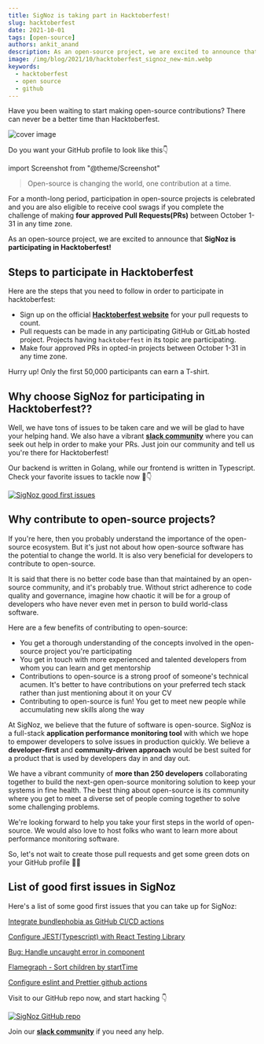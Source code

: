 ```yaml
---
title: SigNoz is taking part in Hacktoberfest!
slug: hacktoberfest
date: 2021-10-01
tags: [open-source]
authors: ankit_anand
description: As an open-source project, we are excited to announce that SigNoz is participating in Hacktoberfest!..
image: /img/blog/2021/10/hacktoberfest_signoz_new-min.webp
keywords:
  - hacktoberfest
  - open source
  - github
---
```


<head>
  <link rel="canonical" href="https://signoz.io/blog/hacktoberfest/"/>
</head>

Have you been waiting to start making open-source contributions? There can never be a better time than Hacktoberfest.

<!--truncate-->

![cover image](/img/blog/2021/10/hacktoberfest_signoz_new-min.webp)


Do you want your GitHub profile to look like this👇

import Screenshot from "@theme/Screenshot"

<Screenshot
  alt="GitHub contributions"
  height={500}
  src="/img/blog/2021/10/github_contributions-min.webp"
  title="Do you want your GitHub profile full of these green dots?"
  width={700}
/>

>Open-source is changing the world, one contribution at a time.

For a month-long period, participation in open-source projects is celebrated and you are also eligible to receive cool swags if you complete the challenge of making **four approved Pull Requests(PRs)** between October 1-31 in any time zone.

As an open-source project, we are excited to announce that **SigNoz is participating in Hacktoberfest!**

## Steps to participate in Hacktoberfest
Here are the steps that you need to follow in order to participate in hacktoberfest:

- Sign up on the official **[Hacktoberfest website](https://hacktoberfest.digitalocean.com/)** for your pull requests to count.
- Pull requests can be made in any participating GitHub or GitLab hosted project. Projects having `hacktoberfest` in its topic are participating.
- Make four approved PRs in opted-in projects between October 1-31 in any time zone.

Hurry up! Only the first 50,000 participants can earn a T-shirt.

## Why choose SigNoz for participating in Hacktoberfest??
Well, we have tons of issues to be taken care and we will be glad to have your helping hand. We also have a vibrant **[slack community](https://bit.ly/signoz-slack)** where you can seek out help in order to make your PRs. Just join our community and tell us you're there for Hacktoberfest!

Our backend is written in Golang, while our frontend is written in Typescript. Check your favorite issues to tackle now 🤺👇

[![SigNoz good first issues](/img/blog/2021/10/hacktoberfest_signoz_first_issues.webp)](https://github.com/SigNoz/signoz/issues?q=is%3Aissue+is%3Aopen+label%3A%22good+first+issue%22)

## Why contribute to open-source projects?
If you're here, then you probably understand the importance of the open-source ecosystem. But it's just not about how open-source software has the potential to change the world. It is also very beneficial for developers to contribute to open-source.

 It is said that there is no better code base than that maintained by an open-source community, and it's probably true. Without strict adherence to code quality and governance, imagine how chaotic it will be for a group of developers who have never even met in person to build world-class software.

Here are a few benefits of contributing to open-source:

- You get a thorough understanding of the concepts involved in the open-source project you're participating
- You get in touch with more experienced and talented developers from whom you can learn and get mentorship
- Contributions to open-source is a strong proof of someone's technical acumen. It's better to have contributions on your preferred tech stack rather than just mentioning about it on your CV
- Contributing to open-source is fun! You get to meet new people while accumulating new skills along the way

At SigNoz, we believe that the future of software is open-source. SigNoz is a full-stack **application performance monitoring tool** with which we hope to empower developers to solve issues in production quickly. We believe a **developer-first** and **community-driven approach** would be best suited for a product that is used by developers day in and day out.

We have a vibrant community of **more than 250 developers** collaborating together to build the next-gen open-source monitoring solution to keep your systems in fine health. The best thing about open-source is its community where you get to meet a diverse set of people coming together to solve some challenging problems.

We're looking forward to help you take your first steps in the world of open-source. We would also love to host folks who want to learn more about performance monitoring software.

So, let's not wait to create those pull requests and get some green dots on your GitHub profile 🥳🎉

## List of good first issues in SigNoz
Here's a list of some good first issues that you can take up for SigNoz:

[Integrate bundlephobia as GitHub CI/CD actions](https://github.com/SigNoz/signoz/issues/319)

[Configure JEST(Typescript) with React Testing Library](https://github.com/SigNoz/signoz/issues/312)

[Bug: Handle uncaught error in component](https://github.com/SigNoz/signoz/issues/227)

[Flamegraph - Sort children by startTime](https://github.com/SigNoz/signoz/issues/178)

[Configure eslint and Prettier github actions](https://github.com/SigNoz/signoz/issues/280)

Visit to our GitHub repo now, and start hacking 👇

[![SigNoz GitHub repo](/img/blog/common/signoz_github.webp)](https://github.com/SigNoz/signoz)

Join our **[slack community](https://bit.ly/signoz-slack)** if you need any help.